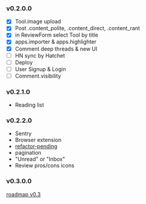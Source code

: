 ### v0.2.0.0

- [x] Tool.image upload
- [x] Post .content_polite, .content_direct, .content_rant
- [x] in ReviewForm select Tool by title
- [x] apps.importer & apps.highlighter
- [x] Comment deep threads & new UI
- [ ] HN sync by Hatchet
- [ ] Deploy
- [ ] User Signup & Login
- [ ] Comment.visibility

### v0.2.1.0

- Reading list

### v0.2.2.0

- Sentry
- Browser extension
- [refactor-pending](/docs/refactor-pending.md)
- pagination
- "Unread" or "Inbox"
- Review pros/cons icons

### v0.3.0.0

[roadmap v0.3](/docs/roadmap/roadmap-v0.3-public.md)
